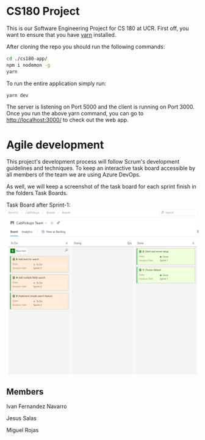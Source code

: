 # CS180 Project

This is our Software Engineering Project for CS 180 at UCR.  First off, you want to ensure that you have [yarn](https://classic.yarnpkg.com/en/docs/install/#windows-stable) installed.  

After cloning the repo you should run the following commands:

```bash
cd ./cs180-app/
npm i nodemon -g
yarn
```

To run the entire application simply run:

```bash
yarn dev
```

The server is listening on Port 5000 and the client is running on Port 3000.  Once you run the above yarn command, you can go to [http://localhost:3000/](http://localhost:3000/) to check out the web app.

# Agile development

This project's development process will follow Scrum's development guidelines and techniques.
To keep an interactive task board accessible by all members of the team we are using Azure DevOps.

As well, we will keep a screenshot of the task board for each sprint finish in the folders Task Boards.

Task Board after Sprint-1:
![alt text](https://github.com/Miguel9r/CS180/blob/master/Task%20boards/Task%20board%20after%20Sprint%201.png "Sprint-1")

## Members

Ivan Fernandez Navarro

Jesus Salas

Miguel Rojas
